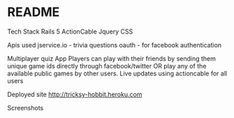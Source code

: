 # README

Tech Stack
  Rails 5
  ActionCable
  Jquery
  CSS

Apis used
  jservice.io - trivia questions
  oauth - for facebook authentication

Multiplayer quiz App
  Players can play with their friends by sending them unique game ids directly through facebook/twitter
  OR play any of the available public games by other users. Live updates using actioncable for all users 
  

Deployed site
  http://tricksy-hobbit.heroku.com
  
Screenshots 
  

